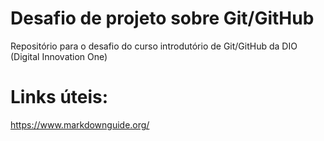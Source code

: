 # Desafio de projeto sobre Git/GitHub
Repositório para o desafio do curso introdutório de Git/GitHub da DIO (Digital Innovation One)

# Links úteis:
https://www.markdownguide.org/
